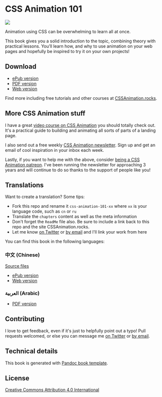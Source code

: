 # CSS Animation 101

![](https://github.com/cssanimation/css-animation-101/raw/master/images/cover-small.png)

Animation using CSS can be overwhelming to learn all at once.

This book gives you a solid introduction to the topic, combining theory with practical lessons. You’ll learn how, and why to use animation on your web pages and hopefully be inspired to try it on your own projects!

## Download

* [ePub version](https://github.com/cssanimation/css-animation-101/raw/master/downloads/epub/cssanimation-101.epub) 
* [PDF version](https://github.com/cssanimation/css-animation-101/raw/master/downloads/pdf/cssanimation-101.pdf)
* [Web version](https://cssanimation.rocks/css-animation-101/)

Find more including free tutorials and other courses at [CSSAnimation.rocks](https://cssanimation.rocks).

## More CSS Animation stuff

I have a great [video course on CSS Animation](http://courses.cssanimation.rocks/p/level-up/) you should totally check out. It's a practical guide to building and animating all sorts of parts of a landing page.

I also send out a free weekly [CSS Animation newsletter](https://cssanimation.rocks/weekly/). Sign up and get an email of cool inspiration in your inbox each week.

Lastly, if you want to help me with the above, consider [being a CSS Animation patreon](https://www.patreon.com/cssanimation). I've been running the newsletter for approaching 3 years and will continue to do so thanks to the support of people like you!

## Translations

Want to create a translation? Some tips:

* Fork this repo and rename it `css-animation-101-xx` where `xx` is your language code, such as `cn` or `ru`
* Translate the `chapters` content as well as the meta information
* Don't forget the `ReadMe` file also. Be sure to include a link back to this repo and the site CSSAnimation.rocks.
* Let me know [on Twitter](https://twitter.com/cssanimation) or [by email](mailto:donovan@cssanimation.rocks) and I'll link your work from here

You can find this book in the following languages:

### 中文 (Chinese) 

[Source files](https://github.com/H-Wakanda/css-animation-101-cn)

* [ePub version](https://github.com/H-Wakanda/css-animation-101-cn/raw/master/build/epub/book.epub)
* [Web version](https://h-wakanda.github.io/css-animation-101-cn/)

### العربية (Arabic) 

* [PDF version](https://academy.hsoub.com/files/14-التحريك-عبر-css/)

## Contributing

I love to get feedback, even if it's just to helpfully point out a typo! Pull requests welcomed, or else you can message me [on Twitter](https://twitter.com/cssanimation) or [by email](mailto:donovan@cssanimation.rocks).

## Technical details

This book is generated with [Pandoc book template](https://github.com/wikiti/pandoc-book-template).

## License

[Creative Commons Attribution 4.0 International](https://creativecommons.org/licenses/by/4.0/)
